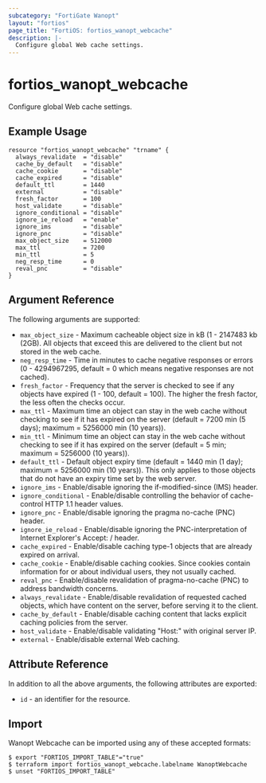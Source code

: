 ```yaml
---
subcategory: "FortiGate Wanopt"
layout: "fortios"
page_title: "FortiOS: fortios_wanopt_webcache"
description: |-
  Configure global Web cache settings.
---
```


# fortios_wanopt_webcache
Configure global Web cache settings.

## Example Usage

```hcl
resource "fortios_wanopt_webcache" "trname" {
  always_revalidate  = "disable"
  cache_by_default   = "disable"
  cache_cookie       = "disable"
  cache_expired      = "disable"
  default_ttl        = 1440
  external           = "disable"
  fresh_factor       = 100
  host_validate      = "disable"
  ignore_conditional = "disable"
  ignore_ie_reload   = "enable"
  ignore_ims         = "disable"
  ignore_pnc         = "disable"
  max_object_size    = 512000
  max_ttl            = 7200
  min_ttl            = 5
  neg_resp_time      = 0
  reval_pnc          = "disable"
}
```

## Argument Reference

The following arguments are supported:

* `max_object_size` - Maximum cacheable object size in kB (1 - 2147483 kb (2GB). All objects that exceed this are delivered to the client but not stored in the web cache.
* `neg_resp_time` - Time in minutes to cache negative responses or errors (0 - 4294967295, default = 0  which means negative responses are not cached).
* `fresh_factor` - Frequency that the server is checked to see if any objects have expired (1 - 100, default = 100). The higher the fresh factor, the less often the checks occur.
* `max_ttl` - Maximum time an object can stay in the web cache without checking to see if it has expired on the server (default = 7200 min (5 days); maximum = 5256000 min (10 years)).
* `min_ttl` - Minimum time an object can stay in the web cache without checking to see if it has expired on the server (default = 5 min; maximum = 5256000 (10 years)).
* `default_ttl` - Default object expiry time (default = 1440 min (1 day); maximum = 5256000 min (10 years)). This only applies to those objects that do not have an expiry time set by the web server.
* `ignore_ims` - Enable/disable ignoring the if-modified-since (IMS) header.
* `ignore_conditional` - Enable/disable controlling the behavior of cache-control HTTP 1.1 header values.
* `ignore_pnc` - Enable/disable ignoring the pragma no-cache (PNC) header.
* `ignore_ie_reload` - Enable/disable ignoring the PNC-interpretation of Internet Explorer's Accept: / header.
* `cache_expired` - Enable/disable caching type-1 objects that are already expired on arrival.
* `cache_cookie` - Enable/disable caching cookies. Since cookies contain information for or about individual users, they not usually cached.
* `reval_pnc` - Enable/disable revalidation of pragma-no-cache (PNC) to address bandwidth concerns.
* `always_revalidate` - Enable/disable revalidation of requested cached objects, which have content on the server, before serving it to the client.
* `cache_by_default` - Enable/disable caching content that lacks explicit caching policies from the server.
* `host_validate` - Enable/disable validating "Host:" with original server IP.
* `external` - Enable/disable external Web caching.


## Attribute Reference

In addition to all the above arguments, the following attributes are exported:
* `id` - an identifier for the resource.

## Import

Wanopt Webcache can be imported using any of these accepted formats:
```
$ export "FORTIOS_IMPORT_TABLE"="true"
$ terraform import fortios_wanopt_webcache.labelname WanoptWebcache
$ unset "FORTIOS_IMPORT_TABLE"
```
